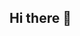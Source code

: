 ## Hi there 👋

<!--Great! Here's a ready-to-use professional `README.md` file for your GitHub portfolio repository:

---

## 📄 `README.md` (for your `priyankasingh.github.io` repo)

```markdown
# Priyanka Priyadarsini Singh – Academic Portfolio Website

Welcome to the personal academic website of **Priyanka Priyadarsini Singh**, a Ph.D. Researcher specializing in **Material Science**, **Acoustics**, and **Sustainable Composites**.

This website is built using pure HTML and CSS and is hosted via **GitHub Pages**.

## 🔗 Live Site

🌐 Visit here: [https://priyankasingh.github.io](https://priyankasingh.github.io)

## 🧰 Tech Stack

- HTML5
- CSS3 (inline styling)
- GitHub Pages (static hosting)

## 📁 Project Structure

```

├── index.html              # Main portfolio page
├── images/                 # (Optional) Folder for images
├── css/                    # (Optional) Folder for custom stylesheets
└── README.md               # This file

````

## 📚 Sections Included

- **Home** – Brief intro and social links
- **About Me** – Profile summary, research interests
- **Education** – Timeline of academic qualifications
- **Research & Achievements** – Work experience and project impact
- **Publications** – Highlighted journal articles and patent
- **Awards** – National and international recognitions
- **Skills** – Technical and software tools
- **Contact** – Email, phone, ORCID, LinkedIn

## 📌 How to Use This Site

To edit or expand this site:

1. Clone the repository:
   ```bash
   git clone https://github.com/priyankasingh/priyankasingh.github.io.git
````

2. Modify `index.html` as needed.
3. Push the changes:

   ```bash
   git add .
   git commit -m "Update website content"
   git push origin main
   ```

## 🤝 Acknowledgements

Special thanks to the research community and organizations supporting sustainable material development, including DST, CSIR, DRDO, and the Lindau Nobel Laureate Meeting.

---

© 2025 Priyanka Priyadarsini Singh – All rights reserved.

```

---

### ✅ How to Add It to GitHub:

1. Go to your repository on GitHub.
2. Click **"Add file" → "Create new file"**
3. Name it: `README.md`
4. Paste the above content.
5. Click **Commit new file**.

---

Would you like help making a **responsive mobile-friendly version** of your site with external CSS (`style.css`) for future updates? I can generate that too in a clean structure.
```

**Physicist-Priyanka/Physicist-Priyanka** is a ✨ _special_ ✨ repository because its `README.md` (this file) appears on your GitHub profile.

Here are some ideas to get you started:

- 🔭 I’m currently working on ...
- 🌱 I’m currently learning ...
- 👯 I’m looking to collaborate on ...
- 🤔 I’m looking for help with ...
- 💬 Ask me about ...
- 📫 How to reach me: ...
- 😄 Pronouns: ...
- ⚡ Fun fact: ...
-->
